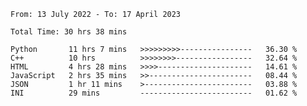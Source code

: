 <!--START_SECTION:waka-->

```text
From: 13 July 2022 - To: 17 April 2023

Total Time: 30 hrs 38 mins

Python       11 hrs 7 mins   >>>>>>>>>----------------   36.30 %
C++          10 hrs          >>>>>>>>-----------------   32.64 %
HTML         4 hrs 28 mins   >>>>---------------------   14.61 %
JavaScript   2 hrs 35 mins   >>-----------------------   08.44 %
JSON         1 hr 11 mins    >------------------------   03.88 %
INI          29 mins         -------------------------   01.62 %
```

<!--END_SECTION:waka-->

<!---
yvanlok/yvanlok is a ✨ special ✨ repository because its `README.md` (this file) appears on your GitHub profile.
You can click the Preview link to take a look at your changes.
--->
